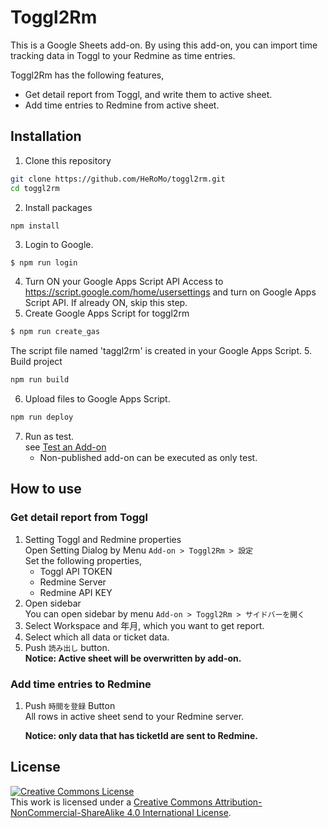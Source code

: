 # Toggl2Rm

This is a Google Sheets add-on.
By using this add-on, you can import time tracking data in Toggl to your Redmine as time entries.

Toggl2Rm has the following features,

- Get detail report from Toggl, and write them to active sheet.
- Add time entries to Redmine from active sheet.

## Installation

1. Clone this repository
  ```bash
  git clone https://github.com/HeRoMo/toggl2rm.git
  cd toggl2rm
  ```
2. Install packages
  ```
  npm install
  ```
3. Login to Google.
  ```bash
  $ npm run login
  ```
4. Turn ON your Google Apps Script API
   Access to https://script.google.com/home/usersettings and turn on Google Apps Script API.
   If already ON, skip this step.
4. Create Google Apps Script for toggl2rm
  ```bash
  $ npm run create_gas
  ```
  The script file named 'taggl2rm' is created in your Google Apps Script.
5. Build project
  ```bash
  npm run build
  ```
6. Upload files to Google Apps Script.
  ```bash
  npm run deploy
  ```
7. Run as test.<br>
    see [Test an Add\-on](https://developers.google.com/apps-script/add-ons/test)
    * Non-published add-on can be executed as only test.

## How to use
### Get detail report from Toggl

1. Setting Toggl and Redmine properties<br>
   Open Setting Dialog by Menu `Add-on > Toggl2Rm > 設定`<br>
   Set the following properties,
   * Toggl API TOKEN
   * Redmine Server
   * Redmine API KEY
2. Open sidebar<br>
   You can open sidebar by menu `Add-on > Toggl2Rm > サイドバーを開く`
3. Select Workspace and 年月, which you want to get report.
4. Select which all data or ticket data.
5. Push `読み出し` button.<br>
   **Notice: Active sheet will be overwritten by add-on.**

### Add time entries to Redmine

1. Push `時間を登録` Button<br>
   All rows in active sheet  send to your Redmine server.

   **Notice: only data that has ticketId are sent to Redmine.**

## License
<a rel="license" href="http://creativecommons.org/licenses/by-nc-sa/4.0/"><img alt="Creative Commons License" style="border-width:0" src="https://i.creativecommons.org/l/by-nc-sa/4.0/88x31.png" /></a><br />This work is licensed under a <a rel="license" href="http://creativecommons.org/licenses/by-nc-sa/4.0/">Creative Commons Attribution-NonCommercial-ShareAlike 4.0 International License</a>.
